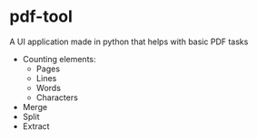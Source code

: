 # pdf-tool
A UI application made in python that helps with basic PDF tasks
* Counting elements:
    * Pages
    * Lines
    * Words
    * Characters
* Merge
* Split
* Extract
